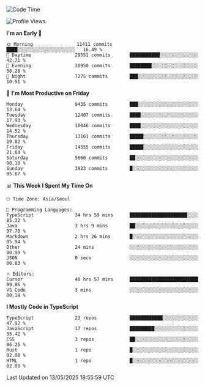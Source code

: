 <!--START_SECTION:waka-->
![Code Time](http://img.shields.io/badge/Code%20Time-7%2C707%20hrs%2042%20mins-blue)

![Profile Views](http://img.shields.io/badge/Profile%20Views-0-blue)

**I'm an Early 🐤** 

```text
🌞 Morning                11411 commits       ████░░░░░░░░░░░░░░░░░░░░░   16.49 % 
🌆 Daytime                29551 commits       ███████████░░░░░░░░░░░░░░   42.71 % 
🌃 Evening                20950 commits       ████████░░░░░░░░░░░░░░░░░   30.28 % 
🌙 Night                  7275 commits        ███░░░░░░░░░░░░░░░░░░░░░░   10.51 % 
```
📅 **I'm Most Productive on Friday** 

```text
Monday                   9435 commits        ███░░░░░░░░░░░░░░░░░░░░░░   13.64 % 
Tuesday                  12407 commits       ████░░░░░░░░░░░░░░░░░░░░░   17.93 % 
Wednesday                10046 commits       ████░░░░░░░░░░░░░░░░░░░░░   14.52 % 
Thursday                 13161 commits       █████░░░░░░░░░░░░░░░░░░░░   19.02 % 
Friday                   14555 commits       █████░░░░░░░░░░░░░░░░░░░░   21.04 % 
Saturday                 5660 commits        ██░░░░░░░░░░░░░░░░░░░░░░░   08.18 % 
Sunday                   3923 commits        █░░░░░░░░░░░░░░░░░░░░░░░░   05.67 % 
```


📊 **This Week I Spent My Time On** 

```text
🕑︎ Time Zone: Asia/Seoul

💬 Programming Languages: 
TypeScript               34 hrs 59 mins      █████████████████████░░░░   85.32 % 
Java                     3 hrs 9 mins        ██░░░░░░░░░░░░░░░░░░░░░░░   07.70 % 
Markdown                 2 hrs 26 mins       █░░░░░░░░░░░░░░░░░░░░░░░░   05.94 % 
Other                    24 mins             ░░░░░░░░░░░░░░░░░░░░░░░░░   00.99 % 
JSON                     0 secs              ░░░░░░░░░░░░░░░░░░░░░░░░░   00.03 % 

🔥 Editors: 
Cursor                   40 hrs 57 mins      █████████████████████████   99.86 % 
VS Code                  3 mins              ░░░░░░░░░░░░░░░░░░░░░░░░░   00.14 % 
```

**I Mostly Code in TypeScript** 

```text
TypeScript               23 repos            ████████████░░░░░░░░░░░░░   47.92 % 
JavaScript               17 repos            █████████░░░░░░░░░░░░░░░░   35.42 % 
CSS                      3 repos             ██░░░░░░░░░░░░░░░░░░░░░░░   06.25 % 
Rust                     1 repo              █░░░░░░░░░░░░░░░░░░░░░░░░   02.08 % 
HTML                     1 repo              █░░░░░░░░░░░░░░░░░░░░░░░░   02.08 % 
```




 Last Updated on 13/05/2025 18:55:59 UTC
<!--END_SECTION:waka-->

